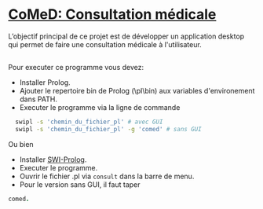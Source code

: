 # [CoMeD: Consultation médicale](https://github.com/ZiadFellahIdrissi/AI-project)
L’objectif principal de ce projet est de développer un application desktop qui permet de faire une consultation médicale à l'utilisateur.
##
Pour executer ce programme vous devez:
- Installer Prolog.
- Ajouter le repertoire bin de Prolog (\pl\bin) aux variables d'environement dans PATH.
- Executer le programme via la ligne de commande
```bash
  swipl -s 'chemin_du_fichier_pl' # avec GUI
  swipl -s 'chemin_du_fichier_pl' -g 'comed' # sans GUI
```

Ou bien
- Installer [SWI-Prolog](https://www.swi-prolog.org/download/stable).
- Executer le programme.
- Ouvrir le fichier .pl via `consult` dans la barre de menu.
- Pour le version sans GUI, il faut taper
```prolog
comed.
```
